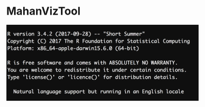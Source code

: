 # MahanVizTool

![R Version](https://raw.githubusercontent.com/cdscript/MahanVizTool/master/R%20Version%20Last%20Tested%20with.png?raw=true "R Version")
